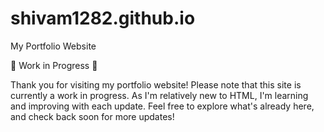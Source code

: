 # shivam1282.github.io
My Portfolio Website

🚧 Work in Progress 🚧

Thank you for visiting my portfolio website! Please note that this site is currently a work in progress. As I'm relatively new to HTML, I'm learning and improving with each update. Feel free to explore what's already here, and check back soon for more updates!
